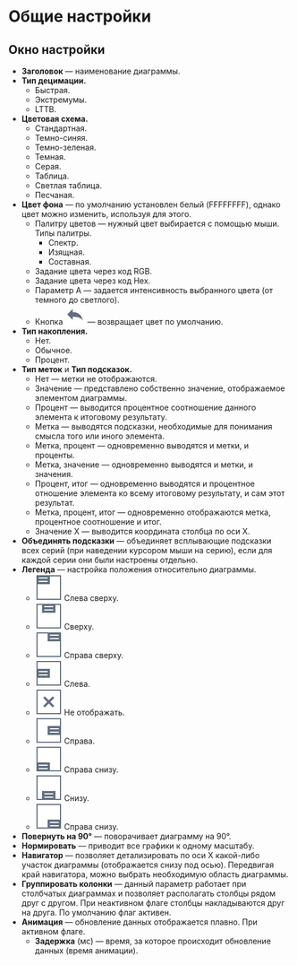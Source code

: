# Общие настройки

## Окно настройки

* **Заголовок** — наименование диаграммы.
* **Тип децимации.**
  * Быстрая.
  * Экстремумы.
  * LTTB.
* **Цветовая схема.**
  * Стандартная.
  * Темно-синяя.
  * Темно-зеленая.
  * Темная.
  * Серая.
  * Таблица.
  * Светлая таблица.
  * Песчаная.
* **Цвет фона** — по умолчанию установлен белый (FFFFFFFF), однако цвет можно изменить, используя для этого.
  * Палитру цветов — нужный цвет выбирается с помощью мыши. Типы палитры.
    * Спектр.
    * Изящная.
    * Составная.
  * Задание цвета через код RGB.
  * Задание цвета через код Hex.
  * Параметр A — задается интенсивность выбранного цвета (от темного до светлого).
  * Кнопка ![](../../images/icons/toolbar-controls_18x18/toolbar-controls_18x18_undo_default.svg) — возвращает цвет по умолчанию.
* **Тип накопления.**
  * Нет.
  * Обычное.
  * Процент.
* **Тип меток** и **Тип подсказок.**
  * Нет — метки не отображаются.
  * Значение — представлено собственно значение, отображаемое элементом диаграммы.
  * Процент — выводится процентное соотношение данного элемента к итоговому результату.
  * Метка — выводятся подсказки, необходимые для понимания смысла того или иного элемента.
  * Метка, процент — одновременно выводятся и метки, и проценты.
  * Метка, значение — одновременно выводятся и метки, и значения.
  * Процент, итог — одновременно выводятся и процентное отношение элемента ко всему итоговому результату, и сам этот результат.
  * Метка, процент, итог — одновременно отображаются метка, процентное соотношение и итог.
  * Значение X — выводится координата столбца по оси X.
* **Объединять подсказки** — объединяет всплывающие подсказки всех серий (при наведении курсором мыши на серию), если для каждой серии они были настроены отдельно.
* **Легенда** — настройка положения относительно диаграммы.
  * ![](../../images/icons/legend-alignments_24x24/legend-alignments-lefttop_default.svg) Слева сверху.
  * ![](../../images/icons/legend-alignments_24x24/legend-alignments-top_default.svg) Сверху.
  * ![](../../images/icons/legend-alignments_24x24/legend-alignments-righttop_default.svg) Справа сверху.
  * ![](../../images/icons/legend-alignments_24x24/legend-alignments-left_default.svg) Слева.
  * ![](../../images/icons/legend-alignments_24x24/legend-alignments-disabled_default.svg) Не отображать.
  * ![](../../images/icons/legend-alignments_24x24/legend-alignments-right_default.svg) Справа.
  * ![](../../images/icons/legend-alignments_24x24/legend-alignments-leftbottom_default.svg) Справа снизу.
  * ![](../../images/icons/legend-alignments_24x24/legend-alignments-bottom_default.svg) Снизу.
  * ![](../../images/icons/legend-alignments_24x24/legend-alignments-rightbottom_default.svg) Справа снизу.
* **Повернуть на 90°** — поворачивает диаграмму на 90°.
* **Нормировать** — приводит все графики к одному масштабу.
* **Навигатор** — позволяет детализировать по оси X какой-либо участок диаграммы (отображается снизу под осью). Передвигая край навигатора, можно выбрать необходимую область диаграммы.
* **Группировать колонки** — данный параметр работает при столбчатых диаграммах и позволяет располагать столбцы рядом друг с другом. При неактивном флаге столбцы накладываются друг на друга. По умолчанию флаг активен.
* **Анимация** — обновление данных отображается плавно. При активном флаге.
  * **Задержка** (мс) — время, за которое происходит обновление данных (время анимации).
